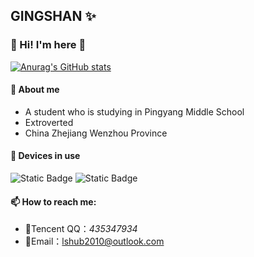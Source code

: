 ## GINGSHAN ✨
### 🎉 Hi! I'm here 👋
[![Anurag's GitHub stats](https://github-readme-stats.vercel.app/api?username=lshub2010&show_icons=true&theme=radical)](https://github.com/lshub2010)
#### 🍭 About me 
- A student who is studying in Pingyang Middle School
- Extroverted
- China Zhejiang Wenzhou Province
#### 📱 Devices in use
 ![Static Badge](https://img.shields.io/badge/Redmi%2010%202022%20-%20?logo=xiaomi&labelColor=white&color=orange&link=https%3A%2F%2Fwww.mi.com%2Fglobal%2Fproduct%2Fredmi-10-2022%2Fspecs)
![Static Badge](https://img.shields.io/badge/iPhone%208-%20?logo=apple&labelColor=black&link=apple.com)

#### 📫 How to reach me: 
- 🐧Tencent QQ：*435347934*
- 📧Email：lshub2010@outlook.com
<!--
**lshub2010/lshub2010** is a ✨ _special_ ✨ repository because its `README.md` (this file) appears on your GitHub profile.

Here are some ideas to get you started:

- 🔭 I’m currently working on ...
- 🌱 I’m currently learning ...
- 👯 I’m looking to collaborate on ...
- 🤔 I’m looking for help with ...
- 💬 Ask me about ...
- 📫 How to reach me: ...
- 😄 Pronouns: ...
- ⚡ Fun fact: ...
-->
